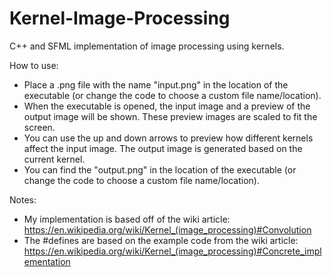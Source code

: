 # Kernel-Image-Processing

C++ and SFML implementation of image processing using kernels.

How to use:
 * Place a .png file with the name "input.png" in the location of the executable (or change the code to choose a custom file name/location).
 * When the executable is opened, the input image and a preview of the output image will be shown. These preview images are scaled to fit the screen.
 * You can use the up and down arrows to preview how different kernels affect the input image. The output image is generated based on the current kernel.
 * You can find the "output.png" in the location of the executable (or change the code to choose a custom file name/location).

Notes:
 * My implementation is based off of the wiki article: https://en.wikipedia.org/wiki/Kernel_(image_processing)#Convolution
 * The #defines are based on the example code from the wiki article: https://en.wikipedia.org/wiki/Kernel_(image_processing)#Concrete_implementation  
